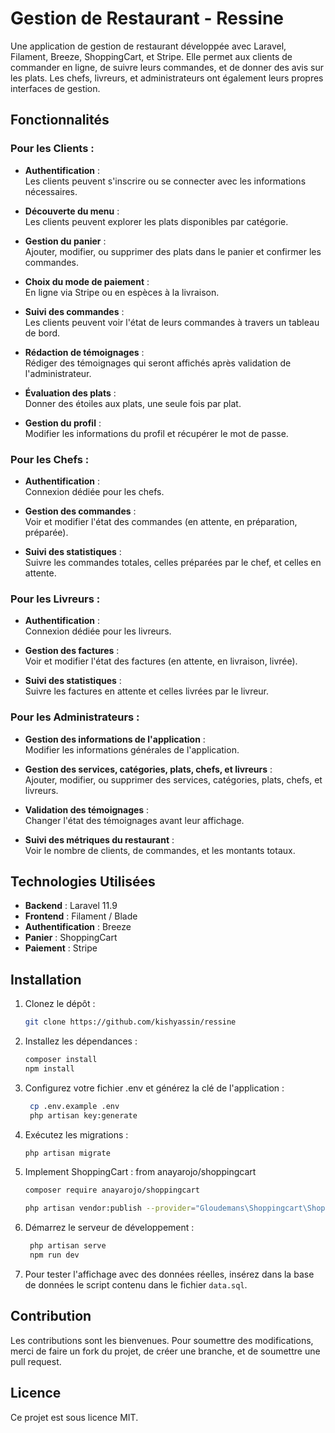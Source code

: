 # Gestion de Restaurant - Ressine

Une application de gestion de restaurant développée avec Laravel, Filament, Breeze, ShoppingCart, et Stripe. Elle
permet aux clients de commander en ligne, de suivre leurs commandes, et de donner des avis sur les plats. Les chefs,
livreurs, et administrateurs ont également leurs propres interfaces de gestion.

## Fonctionnalités

### Pour les Clients :

- **Authentification** :  
  Les clients peuvent s'inscrire ou se connecter avec les informations nécessaires.

- **Découverte du menu** :  
  Les clients peuvent explorer les plats disponibles par catégorie.

- **Gestion du panier** :  
  Ajouter, modifier, ou supprimer des plats dans le panier et confirmer les commandes.

- **Choix du mode de paiement** :  
  En ligne via Stripe ou en espèces à la livraison.

- **Suivi des commandes** :  
  Les clients peuvent voir l'état de leurs commandes à travers un tableau de bord.

- **Rédaction de témoignages** :  
  Rédiger des témoignages qui seront affichés après validation de l'administrateur.

- **Évaluation des plats** :  
  Donner des étoiles aux plats, une seule fois par plat.

- **Gestion du profil** :  
  Modifier les informations du profil et récupérer le mot de passe.

### Pour les Chefs :

- **Authentification** :  
  Connexion dédiée pour les chefs.

- **Gestion des commandes** :  
  Voir et modifier l'état des commandes (en attente, en préparation, préparée).

- **Suivi des statistiques** :  
  Suivre les commandes totales, celles préparées par le chef, et celles en attente.

### Pour les Livreurs :

- **Authentification** :  
  Connexion dédiée pour les livreurs.

- **Gestion des factures** :  
  Voir et modifier l'état des factures (en attente, en livraison, livrée).

- **Suivi des statistiques** :  
  Suivre les factures en attente et celles livrées par le livreur.

### Pour les Administrateurs :

- **Gestion des informations de l'application** :  
  Modifier les informations générales de l'application.

- **Gestion des services, catégories, plats, chefs, et livreurs** :  
  Ajouter, modifier, ou supprimer des services, catégories, plats, chefs, et livreurs.

- **Validation des témoignages** :  
  Changer l'état des témoignages avant leur affichage.

- **Suivi des métriques du restaurant** :  
  Voir le nombre de clients, de commandes, et les montants totaux.

## Technologies Utilisées

- **Backend** : Laravel 11.9
- **Frontend** : Filament / Blade
- **Authentification** : Breeze
- **Panier** : ShoppingCart
- **Paiement** : Stripe

## Installation

1. Clonez le dépôt :
   ```bash
   git clone https://github.com/kishyassin/ressine

2. Installez les dépendances :

    ```bash
    composer install
    npm install


3. Configurez votre fichier .env et générez la clé de l'application :

   ```bash
    cp .env.example .env
    php artisan key:generate

4. Exécutez les migrations :

    ```bash
    php artisan migrate
    
5. Implement ShoppingCart :
   from anayarojo/shoppingcart

    ```bash
    composer require anayarojo/shoppingcart

    php artisan vendor:publish --provider="Gloudemans\Shoppingcart\ShoppingcartServiceProvider" --tag="config"

    
6. Démarrez le serveur de développement :

   ```bash
    php artisan serve
    npm run dev

7. Pour tester l'affichage avec des données réelles, insérez dans la base de données le script contenu dans le fichier
   `data.sql`.

## Contribution

Les contributions sont les bienvenues. Pour soumettre des modifications, merci de faire un fork du projet, de créer une
branche, et de soumettre une pull request.

## Licence

Ce projet est sous licence MIT.





